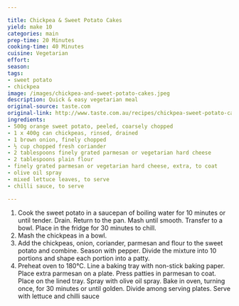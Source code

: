 ```yaml
---

title: Chickpea & Sweet Potato Cakes
yield: make 10
categories: main
prep-time: 20 Minutes
cooking-time: 40 Minutes
cuisine: Vegetarian
effort:
season:
tags:
- sweet potato
- chickpea
image: /images/chickpea-and-sweet-potato-cakes.jpeg
description: Quick & easy vegetarian meal
original-source: taste.com
original-link: http://www.taste.com.au/recipes/chickpea-sweet-potato-cakes/25ab4460-5600-499c-92bb-a02c377ceb32
ingredients:
- 500g orange sweet potato, peeled, coarsely chopped
- 1 x 400g can chickpeas, rinsed, drained
- 1 brown onion, finely chopped
- ½ cup chopped fresh coriander
- 2 tablespoons finely grated parmesan or vegetarian hard cheese
- 2 tablespoons plain flour
- finely grated parmesan or vegetarian hard cheese, extra, to coat
- olive oil spray
- mixed lettuce leaves, to serve
- chilli sauce, to serve

---
```




1. Cook the sweet potato in a saucepan of boiling water for 10 minutes or until tender. Drain. Return to the pan. Mash until smooth. Transfer to a bowl. Place in the fridge for 30 minutes to chill.
2. Mash the chickpeas in a bowl.
3. Add the chickpeas, onion, coriander, parmesan and flour to the sweet potato and combine. Season with pepper. Divide the mixture into 10 portions and shape each portion into a patty.
4. Preheat oven to 180°C. Line a baking tray with non-stick baking paper. Place extra parmesan on a plate. Press patties in parmesan to coat. Place on the lined tray. Spray with olive oil spray. Bake in oven, turning once, for 30 minutes or until golden. Divide among serving plates. Serve with lettuce and chilli sauce
